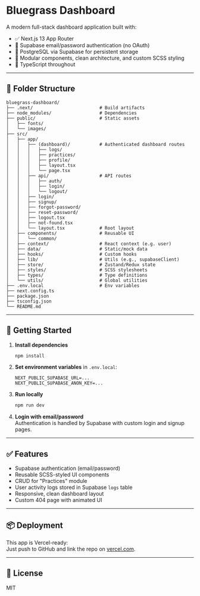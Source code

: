 # Bluegrass Dashboard

A modern full-stack dashboard application built with:

- ✅ Next.js 13 App Router
- 🔐 Supabase email/password authentication (no OAuth)
- 🧠 PostgreSQL via Supabase for persistent storage
- 🧱 Modular components, clean architecture, and custom SCSS styling
- 🧪 TypeScript throughout

---

## 📁 Folder Structure

```
bluegrass-dashboard/
├── .next/                         # Build artifacts
├── node_modules/                  # Dependencies
├── public/                        # Static assets
│   ├── fonts/
│   └── images/
├── src/
│   ├── app/
│   │   ├── (dashboard)/           # Authenticated dashboard routes
│   │   │   ├── logs/
│   │   │   ├── practices/
│   │   │   ├── profile/
│   │   │   ├── layout.tsx
│   │   │   └── page.tsx
│   │   ├── api/                   # API routes
│   │   │   ├── auth/
│   │   │   ├── login/
│   │   │   └── logout/
│   │   ├── login/
│   │   ├── signup/
│   │   ├── forgot-password/
│   │   ├── reset-password/
│   │   ├── logout.tsx
│   │   ├── not-found.tsx
│   │   └── layout.tsx             # Root layout
│   ├── components/                # Reusable UI
│   │   └── common/
│   ├── context/                   # React context (e.g. user)
│   ├── data/                      # Static/mock data
│   ├── hooks/                     # Custom hooks
│   ├── lib/                       # Utils (e.g., supabaseClient)
│   ├── store/                     # Zustand/Redux state
│   ├── styles/                    # SCSS stylesheets
│   ├── types/                     # Type definitions
│   └── utils/                     # Global utilities
├── .env.local                     # Env variables
├── next.config.ts
├── package.json
├── tsconfig.json
└── README.md
```

---

## 🚀 Getting Started

1. **Install dependencies**  
   ```bash
   npm install
   ```

2. **Set environment variables** in `.env.local`:
   ```env
   NEXT_PUBLIC_SUPABASE_URL=...
   NEXT_PUBLIC_SUPABASE_ANON_KEY=...
   ```

3. **Run locally**  
   ```bash
   npm run dev
   ```

4. **Login with email/password**  
   Authentication is handled by Supabase with custom login and signup pages.

---

## ✅ Features

- Supabase authentication (email/password)
- Reusable SCSS-styled UI components
- CRUD for "Practices" module
- User activity logs stored in Supabase `logs` table
- Responsive, clean dashboard layout
- Custom 404 page with animated UI

---

## 📦 Deployment

This app is Vercel-ready:  
Just push to GitHub and link the repo on [vercel.com](https://vercel.com).

---

## 📄 License

MIT